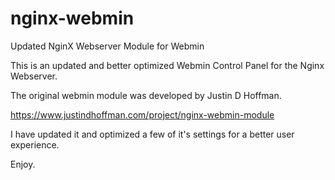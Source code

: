 # nginx-webmin
Updated NginX Webserver Module for Webmin

This is an updated and better optimized Webmin Control Panel for the Nginx Webserver.

The original webmin module was developed by Justin D Hoffman.

https://www.justindhoffman.com/project/nginx-webmin-module

I have updated it and optimized a few of it's settings for a better user experience.

Enjoy.

